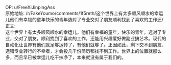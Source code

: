 
OP: u/FreeXiJinpingAss  
原始地址: /r/FakeYoumo/comments/1f5reth/这个世界上有太多顺风顺水的幸运儿他们有幸福的童年快乐的青年选对了专业交对了朋友顺利找到了喜欢的工作还/  
正文:  
这个世界上有太多顺风顺水的幸运儿，他们有幸福的童年，快乐的青年，选对了专业，交对了朋友，顺利找到了喜欢的工作，还能用兴趣爱好做副业搞艺术。现代的自动化让世界有他们就足够运转了，有他们就够了。正因如此，剩下交不到朋友、选错专业转行的不幸者，才会投几千份简历都找不到工作。世界上的位置就那么多，而且早已被幸运儿吃干抹净了，本来就没有属于我们的。  

